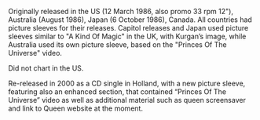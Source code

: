 Originally released in the US (12 March 1986, also promo 33 rpm 12"), Australia (August 1986), Japan (6 October 1986), Canada. All countries had picture sleeves for their releases. Capitol releases and Japan used picture sleeves similar to "A Kind Of Magic" in the UK, with Kurgan’s image, while Australia used its own picture sleeve, based on the "Princes Of The Universe" video.

Did not chart in the US.

Re-released in 2000 as a CD single in Holland, with a new picture sleeve, featuring also an enhanced section, that contained “Princes Of The Universe” video as well as additional material such as queen screensaver and link to Queen website at the moment.
